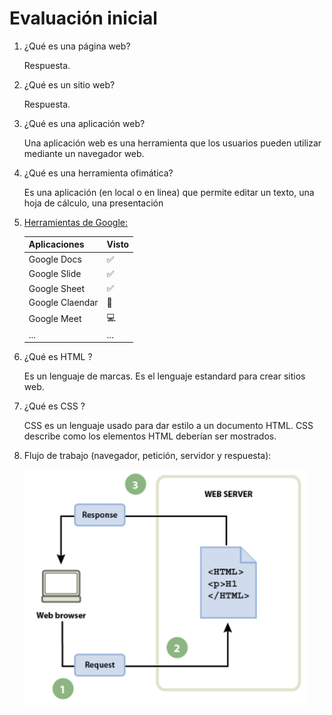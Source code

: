 # Evaluación inicial
1. ¿Qué es una página web?

   Respuesta.

2. ¿Qué es un sitio web?

   Respuesta.

3. ¿Qué es una aplicación web?

   Una aplicación web es una herramienta que los usuarios pueden utilizar mediante un     navegador web.

4. ¿Qué es una herramienta ofimática?

   Es una aplicación (en local o en linea) que permite editar un texto, una hoja de cálculo,    una presentación

5. [Herramientas de Google:](https://www.google.com/intl/es-419/chrome/browser-tools/)

   |Aplicaciones|Visto|
   |-----|-----|
   |Google Docs|:white_check_mark:|
   |Google Slide|:white_check_mark:|
   |Google Sheet|:white_check_mark:|
   |Google Claendar|:calendar:|
   |Google Meet|:computer:|
   |  ... | ...  |

6. ¿Qué es HTML ?

   Es un lenguaje de marcas. Es el lenguaje estandard para crear sitios web.

7. ¿Qué es CSS ?

   CSS es un lenguaje usado para dar estilo a un documento HTML. CSS describe como los
elementos HTML deberían ser mostrados.

8. Flujo de trabajo (navegador, petición, servidor y respuesta):
   
   ![Foto](8.png)

